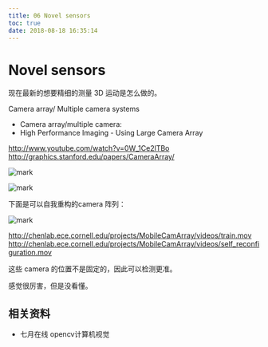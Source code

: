 ```yaml
---
title: 06 Novel sensors
toc: true
date: 2018-08-18 16:35:14
---
```


# Novel sensors

现在最新的想要精细的测量 3D 运动是怎么做的。


Camera array/ Multiple camera systems

- Camera array/multiple camera:
- High Performance Imaging - Using Large Camera Array

http://www.youtube.com/watch?v=0W_1Ce2lTBo
http://graphics.stanford.edu/papers/CameraArray/


![mark](http://images.iterate.site/blog/image/180817/H94l2lc9ji.png?imageslim)

![mark](http://images.iterate.site/blog/image/180817/Ad9mL9Af4l.png?imageslim)


下面是可以自我重构的camera 阵列：

![mark](http://images.iterate.site/blog/image/180817/48eK8LG8Ll.png?imageslim)

http://chenlab.ece.cornell.edu/projects/MobileCamArray/videos/train.mov
http://chenlab.ece.cornell.edu/projects/MobileCamArray/videos/self_reconfiguration.mov

这些 camera 的位置不是固定的，因此可以检测更准。


感觉很厉害，但是没看懂。






## 相关资料

- 七月在线 opencv计算机视觉
